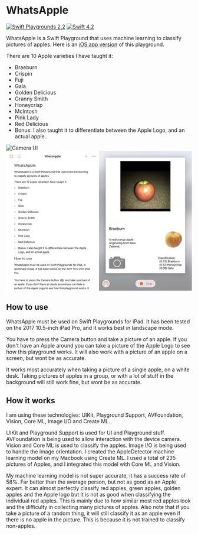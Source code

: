 # WhatsApple

[![Swift Playgrounds 2.2](https://img.shields.io/badge/Swift%20Playgrounds-2.2-brightgreen.svg)](https://developer.apple.com/swift-playgrounds/release-notes/) [![Swift 4.2](https://img.shields.io/badge/Swift-4.2-brightgreen.svg)](https://swift.org/blog/swift-4-2-released/)

WhatsApple is a Swift Playground that uses machine learning to classify pictures of apples. Here is an [iOS app version](https://github.com/gg2001/WhatsApple-iOS) of this playground.

There are 10 Apple varieties I have taught it:

* Braeburn
* Crispin
* Fuji
* Gala
* Golden Delicious
* Granny Smith
* Honeycrisp
* McIntosh
* Pink Lady
* Red Delicious
* Bonus: I also taught it to differentiate between the Apple Logo, and an actual apple.

![Camera UI](screenshots/CAMERA.PNG)
![Playground UI](screenshots/UI.PNG)

## How to use

WhatsApple must be used on Swift Playgrounds for iPad. It has been tested on the 2017 10.5-inch iPad Pro, and it works best in landscape mode.

You have to press the Camera button and take a picture of an apple. If you don't have an Apple around you can take a picture of the Apple Logo to see how this playground works. It will also work with a picture of an apple on a screen, but wont be as accurate.

It works most accurately when taking a picture of a single apple, on a white desk. Taking pictures of apples in a group, or with a lot of stuff in the background will still work fine, but wont be as accurate.

## How it works

I am using these technologies: UIKit, Playground Support, AVFoundation, Vision, Core ML, Image I/O and Create ML.

UIKit and Playground Support is used for UI and Playground stuff. AVFoundation is being used to allow interaction with the device camera. Vision and Core ML is used to classify the apples. Image I/O is being used to handle the image orientation. I created the AppleDetector machine learning model on my Macbook using Create ML. I used a total of 235 pictures of Apples, and I integrated this model with Core ML and Vision.

My machine learning model is not super accurate, it has a success rate of 58%. Far better than the average person, but not as good as an Apple expert. It can almost perfectly classify red apples, green apples, golden apples and the Apple logo but it is not as good when classifying the individual red apples. This is mainly due to how similar most red apples look and the difficulty in collecting many pictures of apples. Also note that if you take a picture of a random thing, it will still classify it as an apple even if there is no apple in the picture. This is because it is not trained to classify non-apples.
